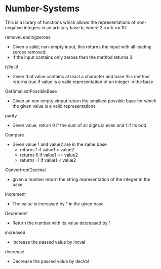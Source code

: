 # Number-Systems
This is a library of functions which allows the representations of non-negative integers in an arbitary base b, where 2 <= b <= 10.

removeLeadingzeroes

- Given a valid, non-empty input, this returns the input with all leading zeroes removed.
- If the input contains only zeroes then the method returns 0

isValid

- Given that value contains at least a character and base this method returns true if value is a valid representation of an integer in the base

GetSmallestPossibleBase

- Given an non empty vinput return the smallest possible base for which the given value is a valid representations

parity

- Given value, return 0 if the sum of all digits is even and 1 if its odd

Compare
- Given value 1 and value2 are in the same base
  - returns 1 if value1 > value2
  - returns 0 if value1 == value2
  - returns -1 if value1 < value2

ConvertromDecimal
- given a number return the string representation of the integer in the base

Increment

- The value is increased by 1 in the given base

Decrement
- Return the number with its value decreased by 1

increased
- Increase the passed value by incval

decrease
- Decrease the passed value by decVal
